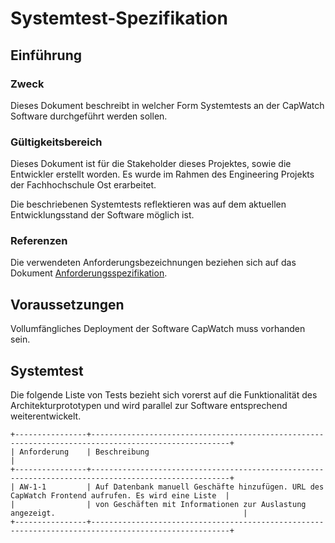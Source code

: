 # Systemtest-Spezifikation

## Einführung

### Zweck

Dieses Dokument beschreibt in welcher Form Systemtests an der CapWatch Software durchgeführt werden sollen.

### Gültigkeitsbereich

Dieses Dokument ist für die Stakeholder dieses Projektes, sowie die Entwickler erstellt worden. Es wurde im Rahmen des Engineering Projekts der Fachhochschule Ost erarbeitet.

Die beschriebenen Systemtests reflektieren was auf dem aktuellen Entwicklungsstand der Software möglich ist.

### Referenzen

Die verwendeten Anforderungsbezeichnungen beziehen sich auf das Dokument [Anforderungsspezifikation](../analyse/anforderungsspezifikation.md).

## Voraussetzungen

Vollumfängliches Deployment der Software CapWatch muss vorhanden sein.

## Systemtest

Die folgende Liste von Tests bezieht sich vorerst auf die Funktionalität des Architekturprototypen und wird parallel zur Software entsprechend weiterentwickelt.

```eval_rst
+----------------+-----------------------------------------------------------------------------------------------------+
| Anforderung    | Beschreibung                                                                                        |
+----------------+-----------------------------------------------------------------------------------------------------+
| AW-1-1         | Auf Datenbank manuell Geschäfte hinzufügen. URL des CapWatch Frontend aufrufen. Es wird eine Liste  | 
|                | von Geschäften mit Informationen zur Auslastung angezeigt.                                          |
+----------------+-----------------------------------------------------------------------------------------------------+
```
